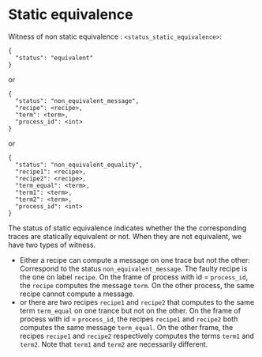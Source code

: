 # Static equivalence

Witness of non static equivalence : `<status_static_equivalence>`:

```
{
  "status": "equivalent"
}
```
or
```
{
  "status": "non_equivalent_message",
  "recipe": <recipe>,
  "term": <term>,
  "process_id": <int>
}
```
or
```
{
  "status": "non_equivalent_equality",
  "recipe1": <recipe>,
  "recipe2": <recipe>,
  "term_equal": <term>,
  "term1": <term>,
  "term2": <term>,
  "process_id": <int>
}
```
The status of static equivalence indicates whether the the corresponding traces are statically equivalent or not. When they are not equivalent, we have two types of witness.
- Either a recipe can compute a message on one trace but not the other: Correspond to the status `non_equivalent_message`. The faulty recipe is the one on label `recipe`. On the frame of process with id = `process_id`, the `recipe` computes the message `term`. On the other process, the same recipe cannot compute a message.
- or there are two recipes `recipe1` and `recipe2` that computes to the same term `term_equal` on one trance but not on the other. On the frame of process with id = `process_id`, the recipes `recipe1` and `recipe2` both computes the same message `term_equal`. On the other frame, the recipes `recipe1` and `recipe2` respectively computes the terms `term1` and `term2`. Note that `term1` and `term2` are necessarily different.

